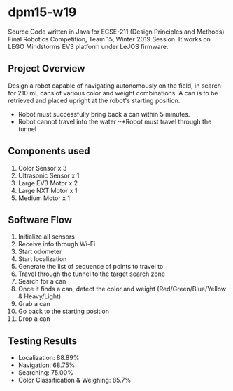 # dpm15-w19
Source Code written in Java for ECSE-211 (Design Principles and Methods) Final Robotics Competition, Team 15, Winter 2019 Session. 
It works on LEGO Mindstorms EV3 platform under LeJOS firmware. 


## Project Overview
Design a robot capable of navigating autonomously on the field, in search for 210 mL cans of various color and weight combinations. A can is to be retrieved and placed upright at the robot's starting position. 
- Robot must successfully bring back a can within 5 minutes. 
- Robot cannot travel into the water
⋅⋅*Robot must travel through the tunnel


## Components used
1. Color Sensor x 3
2. Ultrasonic Sensor x 1
3. Large EV3 Motor x 2
4. Large NXT Motor x 1
5. Medium Motor x 1


## Software Flow
1. Initialize all sensors
2. Receive info through Wi-Fi
3. Start odometer
4. Start localization
5. Generate the list of sequence of points to travel to
6. Travel through the tunnel to the target search zone
7. Search for a can
8. Once it finds a can, detect the color and weight (Red/Green/Blue/Yellow & Heavy/Light)
9. Grab a can
10. Go back to the starting position
11. Drop a can

## Testing Results
- Localization: 88.89%
- Navigation: 68.75%
- Searching: 75.00%
- Color Classification & Weighing: 85.7%
